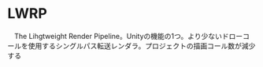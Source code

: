 # LWRP
　The Lihgtweight Render Pipeline。Unityの機能の1つ。より少ないドローコールを使用するシングルパス転送レンダラ。プロジェクトの描画コール数が減少する
